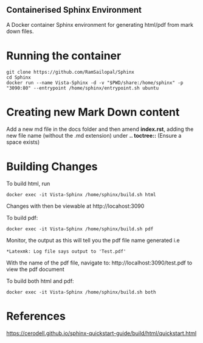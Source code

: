 ## Containerised Sphinx Environment

A Docker container Sphinx environment for generating html/pdf from mark down files.

# Running the container

    git clone https://github.com/RamSailopal/Sphinx
    cd Sphinx
    docker run --name Vista-Sphinx -d -v "$PWD/share:/home/sphinx" -p "3090:80" --entrypoint /home/sphinx/entrypoint.sh ubuntu

# Creating new Mark Down content

Add a new md file in the docs folder and then amend **index.rst**, adding the new file name (without the .md extension) under **.. toctree::** (Ensure a space exists)

# Building Changes

To build html, run
    
    docker exec -it Vista-Sphinx /home/sphinx/build.sh html

Changes with then be viewable at http://locahost:3090

To build pdf:

    docker exec -it Vista-Sphinx /home/sphinx/build.sh pdf

Monitor, the output as this will tell you the pdf file name generated i.e
    
    *Latexmk: Log file says output to 'Test.pdf'

With the name of the pdf file, navigate to: http://localhost:3090/test.pdf to view the pdf document

To build both html and pdf:

    docker exec -it Vista-Sphinx /home/sphinx/build.sh both

# References

https://cerodell.github.io/sphinx-quickstart-guide/build/html/quickstart.html
    

